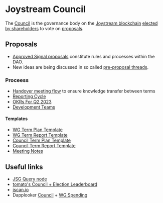 # Joystream Council

The [Council](https://pioneerapp.xyz/#/council) is the governance body on the [Joystream blockchain](https://handbook.joystream.org/system/blockchain) [elected by shareholders](https://pioneerapp.xyz/#/election) to vote on [proposals](https://pioneerapp.xyz/#/proposals/current).

## Proposals

- [Approved Signal proposals](https://www.notion.so/joystream/97fd07b6db8d4ff39aa8a15ea501f865?v=e193bfa27252497ea085a602ff69a912) constitute rules and processes within the DAO.
- New ideas are being discussed in so called [pre-proposal threads](https://pioneerapp.xyz/#/forum/category/8).

### Proceess
- [Handover meeting flow](processes/Handover_Meeting_Flow.md) to ensure knowledge transfer between terms
- [Reporting Cycle](processes/Reporting_Cycle.md)
- [OKRs For Q2 2023](okr/2023_Q2.md)
- [Development Teams](processes/Dev_Teams.md)

#### Templates
- [WG Term Plan Template](templates/WG_Plan.md)
- [WG Term Report Template](templates/WG_Report.md)
- [Council Term Plan Template](templates/Council_Plan.md)
- [Council Term Report Template](templates/Council_Report.md)
- [Meeting Notes](templates/Meeting_Minutes.md)

## Useful links

- [JSG Query node](https://query.joystream.org/graphql)
- [tomato's Council + Election Leaderboard](https://docs.google.com/spreadsheets/d/1I4Tb0Z4L9Jytra6jqusIYqos6I4pmY7QUyVPGDbsNj0/edit#gid=709381723)
- [jscan.io](https://jscan.io)
- Dapplooker [Council](https://dapplooker.com/dashboard/joystream-council-overall-spending-dashboard-355) + [WG Spending](https://dapplooker.com/dashboard/joystream-working-group-spending-dashboard-356)